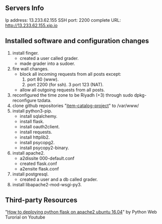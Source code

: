 Servers Info
----------------------------------------------------------------------------------------------------
Ip address: 13.233.62.155
SSH port: 2200
complete URL: http://13.233.62.155.xip.io

Installed software and configuration changes
----------------------------------------------------------------------------------------------------
1. install finger.
	* created a user called grader.
	* made grader into a sudoer.
2. fire wall changes.
	* block all incoming requests from all posts except:
		1. port 80 (www).
		2. port 2200 (for ssh).
		3  port 123 (NAT).
	* allow all outgoing requests from all posts.
3. reconfigured the time zone to be Riyadh (+3) through sudo dpkg-reconfigure tzdata.
4. clone github repositories "[item-catalog-project](https://github.com/FarisALSaleem/item-catalog-project)" to /var/www/
5. install python3-pip.
	* install sqlalchemy.
	* install flask.
	* install oauth2client.
	* install requests.
	* install httplib2.
	* install psycopg2.
	* install psycopy2-binary.
6. install apache2.
	* a2dissite 000-default.conf
	* created flask.conf
	* a2ensite flask.conf
7. install postgresql.
	* created a user and a db called grader.
8. install libapache2-mod-wsgi-py3.

Third-party Resources
----------------------------------------------------------------------------------------------------
"[How to deploying python flask on apache2 ubuntu 16.04](https://www.youtube.com/watch?v=wq0saslschw)" by Python Web Turorial on Youtube






